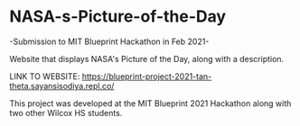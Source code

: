 # NASA-s-Picture-of-the-Day

-Submission to MIT Blueprint Hackathon in Feb 2021-

Website that displays NASA's Picture of the Day, along with a description.

LINK TO WEBSITE: https://blueprint-project-2021-tan-theta.sayansisodiya.repl.co/

This project was developed at the MIT Blueprint 2021 Hackathon along with two other Wilcox HS students. 
